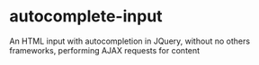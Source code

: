 # autocomplete-input
An HTML input with autocompletion in JQuery, without no others frameworks, performing AJAX requests for content

